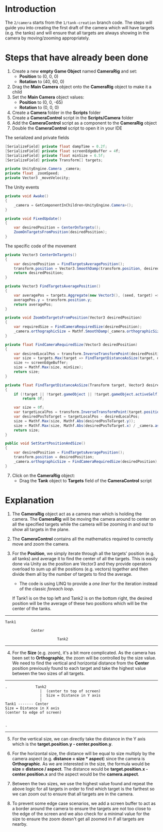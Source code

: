 # Introduction

The `2/camera` starts from the `1/tank-creation` branch code. The steps will guide you into creating the first draft of the camera which will have targets (e.g. the tanks) and will ensure that all targets are always showing in the camera by moving/zooming appropriately.

# Steps that have already been done

1. Create a new **empty Game Object** named **CameraRig** and set:
    * **Position** to (0, 0, 0)
    * **Rotation** to (40, 60, 0)
2. Drag the **Main Camera** object onto the **CameraRig** object to make it a child
3. Set the **Main Camera** object values:
    * **Position** to (0, 0, -65)
    * **Rotation** to (0, 0, 0)
5. Create a **Camera** folder in the **Scripts** folder
5. Create a **CameraControl** script in the **Scripts/Camera** folder
5. Add the **CameraControl** script as a component to the **CameraRig** object
6. Double the **CameraControl** script to open it in your IDE

The serialized and private fields
```csharp
[SerializeField] private float dampTime = 0.2f;
[SerializeField] private float screenEdgeBuffer = 4f;
[SerializeField] private float minSize = 6.5f;
[SerializeField] private Transform[] targets;

private UnityEngine.Camera _camera;
private float _zoomSpeed;
private Vector3 _moveVelocity;
```

The Unity events
```csharp
private void Awake()
{
    _camera = GetComponentInChildren<UnityEngine.Camera>();
}

private void FixedUpdate()
{
    var desiredPosition = CenterOnTargets();
    ZoomOnTargetsFromPosition(desiredPosition);
}
```

The specific code of the movement
```csharp
private Vector3 CenterOnTargets()
{
    var desiredPosition = FindTargetsAveragePosition();
    transform.position = Vector3.SmoothDamp(transform.position, desiredPosition, ref _moveVelocity, dampTime);
    return desiredPosition;
}

private Vector3 FindTargetsAveragePosition()
{
    var averagePos = targets.Aggregate(new Vector3(), (seed, target) => seed + target.position) / targets.Length;
    averagePos.y = transform.position.y;
    return averagePos;
}

private void ZoomOnTargetsFromPosition(Vector3 desiredPosition)
{
    var requiredSize = FindCameraRequiredSize(desiredPosition);
    _camera.orthographicSize = Mathf.SmoothDamp(_camera.orthographicSize, requiredSize, ref _zoomSpeed, dampTime);
}

private float FindCameraRequiredSize(Vector3 desiredPosition)
{
    var desiredLocalPos = transform.InverseTransformPoint(desiredPosition);
    var size = targets.Max(target => FindTargetDistanceAsSize(target, desiredLocalPos));
    size += screenEdgeBuffer;
    size = Mathf.Max(size, minSize);
    return size;
}

private float FindTargetDistanceAsSize(Transform target, Vector3 desiredLocalPos)
{
    if (!target || !target.gameObject || !target.gameObject.activeSelf)
        return 0f;

    var size = 0f;
    var targetLocalPos = transform.InverseTransformPoint(target.position);
    var desiredPosToTarget = targetLocalPos - desiredLocalPos;
    size = Mathf.Max(size, Mathf.Abs(desiredPosToTarget.y));
    size = Mathf.Max(size, Mathf.Abs(desiredPosToTarget.x) / _camera.aspect);
    return size;
}

public void SetStartPositionAndSize()
{
    var desiredPosition = FindTargetsAveragePosition();
    transform.position = desiredPosition;
    _camera.orthographicSize = FindCameraRequiredSize(desiredPosition);
}
```

7. Click on the **CameraRig** object:
    * Drag the **Tank** object to **Targets** field of the **CameraControl** script

# Explanation

1. The **CameraRig** object act as a camera man which is holding the camera. The **CameraRig** will be moving the camera around to center on all the specified targets while the camera will be zooming in and out to show all targets in the plane.
2. The **CameraControl** contains all the mathematics required to correctly move and zoom the camera.
3. For the **Position**, we simply iterate through all the targets' position (e.g. all tanks) and average it to find the center of all the targets. This is easily done via Unity as the position are Vector3 and they provide operators overload to sum up all the positions (e.g. vectors) together and then divide them all by the number of targets to find the average.
    * The code is using LINQ to provide a *one liner* for the iteration instead of the classic *foreach loop*.

    If Tank1 is on the top left and Tank2 is on the bottom right, the desired position will be the average of these two positions which will be the center of the tanks.
---
    Tank1                  
                     
                Center        
                     
                            Tank2
---

4. For the **Size** (e.g. zoom), it's a bit more complicated. As the camera has been set to **Orthographic**, the zoom will be controlled by the size value. We need to find the vertical and horizontal distance from the **Center** position previously found to each target and take the highest value between the two sizes of all targets.

---
    .             Tank2   
                    |  (center to top of screen)
                    |  Size = Distance in Y axis    
                    | 
    Tank1 ------- Center   
    Size = Distance in X axis
    (center to edge of screen)      


    .             
---

5. For the vertical size, we can directly take the distance in the Y axis which is the **target.position.y - center.position.y**.

6. For the horizontal size, the distance will be equal to size multiply by the camera aspect (e.g. **distance = size * aspect**) since the camera is **Orthographic**. As we are interested in the size, the formula would be **size = distance / aspect**. The distance would be **target.position.x - center.position.x** and the aspect would be the **camera.aspect**.

7. Between the two sizes, we use the highest value found and repeat the above logic for all targets in order to find which target is the farthest so we can zoom out to ensure that all targets are in the camera.

8. To prevent some edge case scenarios, we add a screen buffer to act as a border around the camera to ensure the targets are not too close to the edge of the screen and we also check for a minimal value for the size to ensure the zoom doesn't get all zoomed in if all targets are nearby.